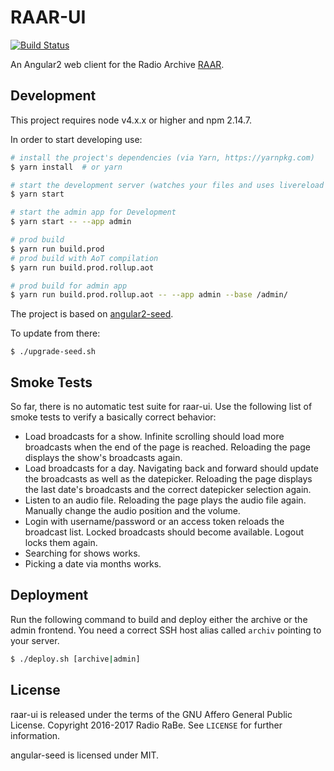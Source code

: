 # RAAR-UI

[![Build Status](https://travis-ci.org/radiorabe/raar-ui.svg)](https://travis-ci.org/radiorabe/raar-ui)

An Angular2 web client for the Radio Archive [RAAR](https://github.com/radiorabe/raar).


## Development

This project requires node v4.x.x or higher and npm 2.14.7.

In order to start developing use:

```bash
# install the project's dependencies (via Yarn, https://yarnpkg.com)
$ yarn install  # or yarn

# start the development server (watches your files and uses livereload by default)
$ yarn start

# start the admin app for Development
$ yarn start -- --app admin

# prod build
$ yarn run build.prod
# prod build with AoT compilation
$ yarn run build.prod.rollup.aot

# prod build for admin app
$ yarn run build.prod.rollup.aot -- --app admin --base /admin/
```

The project is based on [angular2-seed](https://github.com/mgechev/angular2-seed).

To update from there:

```
$ ./upgrade-seed.sh
```


## Smoke Tests

So far, there is no automatic test suite for raar-ui. Use the following list
of smoke tests to verify a basically correct behavior:

* Load broadcasts for a show. Infinite scrolling should load more broadcasts
  when the end of the page is reached. Reloading the page displays the
  show's broadcasts again.
* Load broadcasts for a day. Navigating back and forward should update the
  broadcasts as well as the datepicker. Reloading the page displays the
  last date's broadcasts and the correct datepicker selection again.
* Listen to an audio file. Reloading the page plays the audio file again.
  Manually change the audio position and the volume.
* Login with username/password or an access token reloads the broadcast list.
  Locked broadcasts should become available. Logout locks them again.
* Searching for shows works.
* Picking a date via months works.


## Deployment

Run the following command to build and deploy either the archive or the admin frontend.
You need a correct SSH host alias called `archiv` pointing to your server.

```bash
$ ./deploy.sh [archive|admin]
```


## License

raar-ui is released under the terms of the GNU Affero General Public License.
Copyright 2016-2017 Radio RaBe.
See `LICENSE` for further information.

angular-seed is licensed under MIT.
